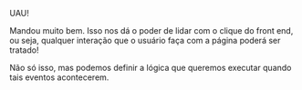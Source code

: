 UAU!

Mandou muito bem. Isso nos dá o poder de lidar com o clique do front end, ou seja, qualquer interação que o usuário faça com a página poderá ser tratado!

Não só isso, mas podemos definir a lógica que queremos executar quando tais eventos acontecerem.